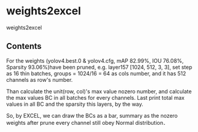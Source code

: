 # weights2excel
weights2excel

## Contents
For the weights (yolov4.best.0 & yolov4.cfg, mAP 82.99%, IOU 76.08%, Sparsity 93.06%)have been pruned, 
e.g. layer157 [1024, 512, 3, 3], set step as 16 thin batches, groups = 1024/16 = 64 as cols number, 
and it has 512 channels as row's number.

Than calculate the unit(row, col)'s max value nozero number,
and calculate the max values BC in all batches for every channels.
Last print total max values in all BC and the sparsity this layers, by the way.

So, by EXCEL, we can draw the BCs as a bar, summary as the nozero weights after prune
every channel still obey Normal distribution．
